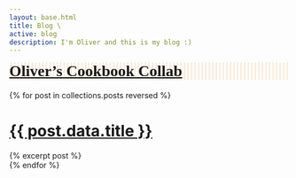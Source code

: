 ```yaml
---
layout: base.html
title: Blog \
active: blog
description: I'm Oliver and this is my blog :)
---
```


<style>
	@font-face {
		font-family: "Taters Fried";
		src: url("/fonts/Taters0.2-Fried.otf");
	}
	#cookbooklink {
		--bg: #fff;
		--altbg: #faeada;
		--acolor: #d89d00;
		background: linear-gradient(
			to right,
			var(--bg) 33%,
			var(--altbg) 33%,
			var(--altbg) 66%,
			var(--bg) 66%,
			var(--bg) 100%
		);
		background-size: .4rem;
	}
	#cookbooklink h1 {
		margin-top: .8rem;
		font-family: 'Taters Fried';
	}
	#cookbooklink h1 a {
		text-decoration-color: black;
	}
</style>

<div id="postlinkscontainer">

<div class="griditem blogpost" id="cookbooklink">


# [Oliver&rsquo;s Cookbook Collab](/cookbook/)

</div>

{% for post in collections.posts reversed %}
<div class="griditem blogpost" id="{{ post.url }}">
<h1><a href="{{ post.url }}">{{ post.data.title }}</a></h1>
{% excerpt post %}
</div>
{% endfor %}


</div>